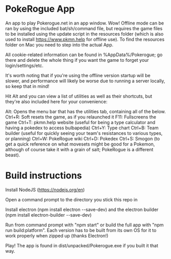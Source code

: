 # PokeRogue App
An app to play Pokerogue.net in an app window. Wow! Offline mode can be ran by using the included bat/sh/command file, but requires the game files to be installed using the update script in the resources folder (which is also used to install https://www.pkmn.help for offline use). To find the resources folder on Mac you need to step into the actual App.

All cookie-related information can be found in %AppData%/Pokerogue; go there and delete the whole thing if you want the game to forget your login/settings/etc.

It's worth noting that if you're using the offline version startup will be slower, and performance will likely be worse due to running a server locally, so keep that in mind!

Hit Alt and you can view a list of utilities as well as their shortcuts, but they're also included here for your convenience:

Alt: Opens the menu bar that has the utilities tab, containing all of the below.
Ctrl+R: Soft resets the game, as if you relaunched it
F11: Fullscreens the game
Ctrl+T: pkmn.help website (useful for being a type calculator and having a pokedex to access bulbapedia)
Ctrl+Y: Type chart
Ctrl+B: Team builder (useful for quickly seeing your team's resistances to various types, or planning)
Ctrl+W: PokeRogue wiki
Ctrl+D: Pokedex
Ctrl+S: Smogon (to get a quick reference on what movesets might be good for a Pokemon, although of course take it with a grain of salt; PokeRogue is a different beast).

# Build instructions

Install NodeJS (https://nodejs.org/en)

Open a command prompt to the directory you stick this repo in

Install electron (npm install electron --save-dev) and the electron builder (npm install electron-builder --save-dev)

Run from command prompt with "npm start" or build the full app with "npm run build:platform". Each version has to be built from its own OS for it to work properly when zipped up (thanks Electron!)

Play! The app is found in dist/unpacked/Pokerogue.exe if you built it that way.
